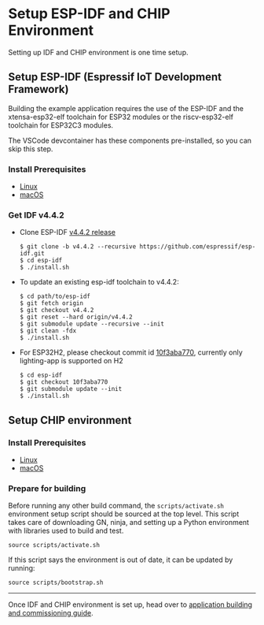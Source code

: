# Setup ESP-IDF and CHIP Environment

Setting up IDF and CHIP environment is one time setup.

## Setup ESP-IDF (Espressif IoT Development Framework)

Building the example application requires the use of the ESP-IDF and the
xtensa-esp32-elf toolchain for ESP32 modules or the riscv-esp32-elf toolchain
for ESP32C3 modules.

The VSCode devcontainer has these components pre-installed, so you can skip this
step.

### Install Prerequisites

-   [Linux](https://docs.espressif.com/projects/esp-idf/en/v4.4.2/esp32/get-started/linux-setup.html)
-   [macOS](https://docs.espressif.com/projects/esp-idf/en/v4.4.2/esp32/get-started/macos-setup.html)

### Get IDF v4.4.2

-   Clone ESP-IDF
    [v4.4.2 release](https://github.com/espressif/esp-idf/releases/tag/v4.4.2)

    ```
    $ git clone -b v4.4.2 --recursive https://github.com/espressif/esp-idf.git
    $ cd esp-idf
    $ ./install.sh
    ```

-   To update an existing esp-idf toolchain to v4.4.2:

    ```
    $ cd path/to/esp-idf
    $ git fetch origin
    $ git checkout v4.4.2
    $ git reset --hard origin/v4.4.2
    $ git submodule update --recursive --init
    $ git clean -fdx
    $ ./install.sh
    ```

-   For ESP32H2, please checkout commit id
    [10f3aba770](https://github.com/espressif/esp-idf/tree/10f3aba770),
    currently only lighting-app is supported on H2

    ```
    $ cd esp-idf
    $ git checkout 10f3aba770
    $ git submodule update --init
    $ ./install.sh
    ```

## Setup CHIP environment

### Install Prerequisites

-   [Linux](https://github.com/project-chip/connectedhomeip/blob/master/docs/guides/BUILDING.md#installing-prerequisites-on-linux)
-   [macOS](https://github.com/project-chip/connectedhomeip/blob/master/docs/guides/BUILDING.md#installing-prerequisites-on-macos)

### Prepare for building

Before running any other build command, the `scripts/activate.sh` environment
setup script should be sourced at the top level. This script takes care of
downloading GN, ninja, and setting up a Python environment with libraries used
to build and test.

```
source scripts/activate.sh
```

If this script says the environment is out of date, it can be updated by
running:

```
source scripts/bootstrap.sh
```

---

Once IDF and CHIP environment is set up, head over to
[application building and commissioning guide](build_app_and_commission.md).
